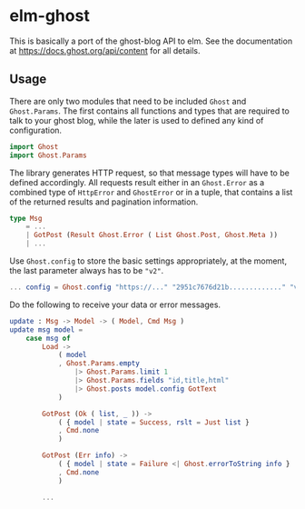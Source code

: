 # elm-ghost

This is basically a port of the ghost-blog API to elm. See the documentation at
https://docs.ghost.org/api/content for all details.

## Usage

There are only two modules that need to be included `Ghost` and `Ghost.Params`.
The first contains all functions and types that are required to talk to your
ghost blog, while the later is used to defined any kind of configuration.

``` elm
import Ghost
import Ghost.Params
```

The library generates HTTP request, so that message types will have to be
defined accordingly. All requests result either in an `Ghost.Error` as a
combined type of `HttpError` and `GhostError` or in a tuple, that contains
a list of the returned results and pagination information.

``` elm
type Msg
    = ...
    | GotPost (Result Ghost.Error ( List Ghost.Post, Ghost.Meta ))
    | ...
```

Use `Ghost.config` to store the basic settings appropriately, at the moment, the
last parameter always has to be `"v2"`.

``` elm
... config = Ghost.config "https://..." "2951c7676d21b............." "v2"
```

Do the following to receive your data or error messages.

``` elm
update : Msg -> Model -> ( Model, Cmd Msg )
update msg model =
    case msg of
        Load ->
            ( model
            , Ghost.Params.empty
                |> Ghost.Params.limit 1
                |> Ghost.Params.fields "id,title,html"
                |> Ghost.posts model.config GotText
            )

        GotPost (Ok ( list, _ )) ->
            ( { model | state = Success, rslt = Just list }
            , Cmd.none
            )

        GotPost (Err info) ->
            ( { model | state = Failure <| Ghost.errorToString info }
            , Cmd.none
            )

        ...
```

